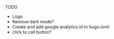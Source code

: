 TODO
- Logo
- Remove dark mode?
- Create and add google analytics id to hugo.toml
- click to call button?